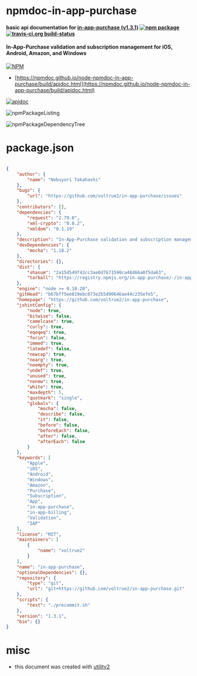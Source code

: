 # npmdoc-in-app-purchase

#### basic api documentation for  [in-app-purchase (v1.3.1)](https://github.com/voltrue2/in-app-purchase)  [![npm package](https://img.shields.io/npm/v/npmdoc-in-app-purchase.svg?style=flat-square)](https://www.npmjs.org/package/npmdoc-in-app-purchase) [![travis-ci.org build-status](https://api.travis-ci.org/npmdoc/node-npmdoc-in-app-purchase.svg)](https://travis-ci.org/npmdoc/node-npmdoc-in-app-purchase)

#### In-App-Purchase validation and subscription management for iOS, Android, Amazon, and Windows

[![NPM](https://nodei.co/npm/in-app-purchase.png?downloads=true&downloadRank=true&stars=true)](https://www.npmjs.com/package/in-app-purchase)

- [https://npmdoc.github.io/node-npmdoc-in-app-purchase/build/apidoc.html](https://npmdoc.github.io/node-npmdoc-in-app-purchase/build/apidoc.html)

[![apidoc](https://npmdoc.github.io/node-npmdoc-in-app-purchase/build/screenCapture.buildCi.browser.%252Ftmp%252Fbuild%252Fapidoc.html.png)](https://npmdoc.github.io/node-npmdoc-in-app-purchase/build/apidoc.html)

![npmPackageListing](https://npmdoc.github.io/node-npmdoc-in-app-purchase/build/screenCapture.npmPackageListing.svg)

![npmPackageDependencyTree](https://npmdoc.github.io/node-npmdoc-in-app-purchase/build/screenCapture.npmPackageDependencyTree.svg)



# package.json

```json

{
    "author": {
        "name": "Nobuyori Takahashi"
    },
    "bugs": {
        "url": "https://github.com/voltrue2/in-app-purchase/issues"
    },
    "contributors": [],
    "dependencies": {
        "request": "2.79.0",
        "xml-crypto": "0.8.2",
        "xmldom": "0.1.19"
    },
    "description": "In-App-Purchase validation and subscription management for iOS, Android, Amazon, and Windows",
    "devDependencies": {
        "mocha": "1.18.2"
    },
    "directories": {},
    "dist": {
        "shasum": "2a15d549f42cc3ae0d7671590ca48d66a0f5da63",
        "tarball": "https://registry.npmjs.org/in-app-purchase/-/in-app-purchase-1.3.1.tgz"
    },
    "engine": "node >= 0.10.20",
    "gitHead": "b67bff5ee819ebc073e2b5d90646ae44c235efe5",
    "homepage": "https://github.com/voltrue2/in-app-purchase",
    "jshintConfig": {
        "node": true,
        "bitwise": false,
        "camelcase": true,
        "curly": true,
        "eqeqeq": true,
        "forin": false,
        "immed": true,
        "latedef": false,
        "newcap": true,
        "noarg": true,
        "noempty": true,
        "undef": true,
        "unused": true,
        "nonew": true,
        "white": true,
        "maxdepth": 5,
        "quotmark": "single",
        "globals": {
            "mocha": false,
            "describe": false,
            "it": false,
            "before": false,
            "beforeEach": false,
            "after": false,
            "afterEach": false
        }
    },
    "keywords": [
        "Apple",
        "iOS",
        "Android",
        "Windows",
        "Amazon",
        "Purchase",
        "Subscription",
        "App",
        "in-app-purchase",
        "in-app-billing",
        "Validation",
        "IAP"
    ],
    "license": "MIT",
    "maintainers": [
        {
            "name": "voltrue2"
        }
    ],
    "name": "in-app-purchase",
    "optionalDependencies": {},
    "repository": {
        "type": "git",
        "url": "git+https://github.com/voltrue2/in-app-purchase.git"
    },
    "scripts": {
        "test": "./precommit.sh"
    },
    "version": "1.3.1",
    "bin": {}
}
```



# misc
- this document was created with [utility2](https://github.com/kaizhu256/node-utility2)
